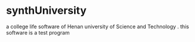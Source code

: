 # synthUniversity
a college life software of  Henan university of Science and Technology . this software is a test program
